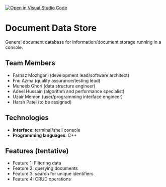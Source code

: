 [![Open in Visual Studio Code](https://classroom.github.com/assets/open-in-vscode-718a45dd9cf7e7f842a935f5ebbe5719a5e09af4491e668f4dbf3b35d5cca122.svg)](https://classroom.github.com/online_ide?assignment_repo_id=10836323&assignment_repo_type=AssignmentRepo)

# Document Data Store

General document database for information/document storage running in a console.

## Team Members
- Farnaz Mozhgani (development lead/software architect)
- Fnu Azma (quality assurance/testing lead)
- Muneeb Ghori (data structure engineer)
- Adeel Hussain (algorithm and performance specialist)
- Uzair Memon (user/programming interface engineer)
- Harsh Patel (to be assigned)

## Technologies
- **Interface**: terminal/shell console
- **Programming languages**: C++

## Features (tentative)
- Feature 1: Filtering data
- Feature 2: querying documents
- Feature 3: search for unique identifiers 
- Feature 4: CRUD operations
